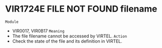 # VIR1724E FILE NOT FOUND filename
`Module`
- VIR0017, VIR0B17
`Meaning`
- The file filename cannot be accessed by VIRTEL.
`Action`
- Check the state of the file and its definition in VIRTEL.
